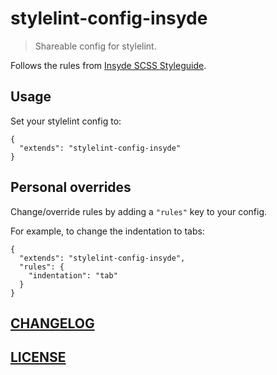 # stylelint-config-insyde
> Shareable config for stylelint.

Follows the rules from  [Insyde SCSS Styleguide](https://github.com/Insydebv/scss-styleguide/).

## Usage

Set your stylelint config to:
```
{
  "extends": "stylelint-config-insyde"
}
```
## Personal overrides

Change/override rules by adding a `"rules"` key to your config.

For example, to change the indentation to tabs:

```
{
  "extends": "stylelint-config-insyde",
  "rules": {
    "indentation": "tab"
  }
}
```

## [CHANGELOG](CHANGELOG.md)

## [LICENSE](LICENSE)
